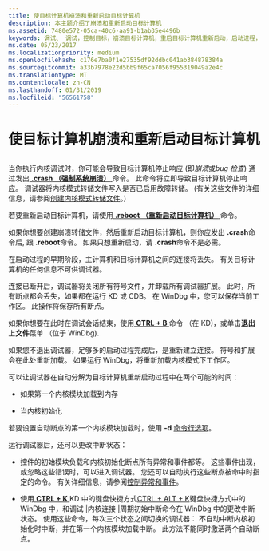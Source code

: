 ```yaml
---
title: 使目标计算机崩溃和重新启动目标计算机
description: 本主题介绍了崩溃和重新启动目标计算机
ms.assetid: 7480e572-05ca-40c6-aa91-b1ab35e4496b
keywords: 调试、 调试，控制目标，崩溃目标计算机，重启目标计算机重新启动，启动进程，在系统发生崩溃，错误检查
ms.date: 05/23/2017
ms.localizationpriority: medium
ms.openlocfilehash: c176e7ba0f1e27535df92ddbc041ab384878384a
ms.sourcegitcommit: a33b7978e22d5bb9f65ca7056f955319049a2e4c
ms.translationtype: MT
ms.contentlocale: zh-CN
ms.lasthandoff: 01/31/2019
ms.locfileid: "56561758"
---
```

# <a name="crashing-and-rebooting-the-target-computer"></a>使目标计算机崩溃和重新启动目标计算机


## <span id="ddk_crashing_and_rebooting_the_target_computer_dbg"></span><span id="DDK_CRASHING_AND_REBOOTING_THE_TARGET_COMPUTER_DBG"></span>


当你执行内核调试时，你可能会导致目标计算机停止响应 (即*崩溃*或*bug 检查*) 通过发出[ **.crash （强制系统崩溃）** ](-crash--force-system-crash-.md)命令。 此命令将立即导致目标计算机停止响应。 调试器将内核模式转储文件写入是否已启用故障转储。 (有关这些文件的详细信息，请参阅[创建内核模式转储文件](creating-a-kernel-mode-dump-file.md)。)

若要重新启动目标计算机，请使用[ **.reboot （重新启动目标计算机）** ](-reboot--reboot-target-computer-.md)命令。

如果你想要创建崩溃转储文件，然后重新启动目标计算机，则你应发出 **.crash**命令后, 跟 **.reboot**命令。 如果只想重新启动，请 **.crash**命令不是必需。

在启动过程的早期阶段，主计算机和目标计算机之间的连接将丢失。 有关目标计算机的任何信息不可供调试器。

连接已断开后，调试器将关闭所有符号文件，并卸载所有调试器扩展。 此时，所有断点都会丢失，如果都在运行 KD 或 CDB。 在 WinDbg 中，您可以保存当前工作区。 此操作将保存所有断点。

如果你想要在此时在调试会话结束，使用[ **CTRL + B** ](ctrl-b--quit-local-debugger-.md)命令 （在 KD)，或单击**退出**上**文件**菜单 （位于 WinDbg).

如果您不退出调试器，足够多的启动过程完成后，是重新建立连接。 符号和扩展会在此处重新加载。 如果运行 WinDbg，将重新加载内核模式下工作区。

可以让调试器在自动分解为目标计算机重新启动过程中在两个可能的时间：

-   如果第一个内核模块加载到内存

-   当内核初始化

若要设置自动断点的第一个内核模块加载时，使用 **-d** [命令行选项](command-line-options.md)。

运行调试器后，还可以更改中断状态：

-   控件的初始模块负载和内核初始化断点所有异常和事件都等。 这些事件出现，或忽略这些错误时，可以进入调试器。 您还可以自动执行这些断点被命中时指定的命令。 有关详细信息，请参阅[控制异常和事件](controlling-exceptions-and-events.md)。

-   使用[ **CTRL + K** ](ctrl-k--change-post-reboot-break-state-.md) KD 中的键盘快捷方式[CTRL + ALT + K](debug---kernel-connection---cycle-initial-break.md)键盘快捷方式中的 WinDbg 中，和调试 |内核连接 |周期初始中断命令在 WinDbg 中的更改中断状态。 使用这些命令，每次三个状态之间切换的调试器： 不自动中断内核初始化时中断，并在第一个内核模块加载中断。 此方法不能同时激活两个自动断点。

 

 





